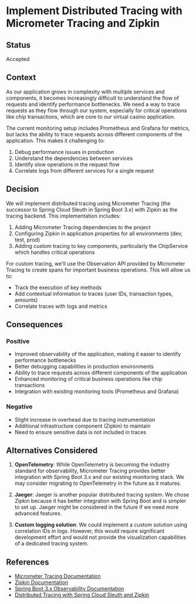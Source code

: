# Implement Distributed Tracing with Micrometer Tracing and Zipkin

## Status

Accepted

## Context

As our application grows in complexity with multiple services and components, it becomes increasingly difficult to understand the flow of requests and identify performance bottlenecks. We need a way to trace requests as they flow through our system, especially for critical operations like chip transactions, which are core to our virtual casino application.

The current monitoring setup includes Prometheus and Grafana for metrics, but lacks the ability to trace requests across different components of the application. This makes it challenging to:

1. Debug performance issues in production
2. Understand the dependencies between services
3. Identify slow operations in the request flow
4. Correlate logs from different services for a single request

## Decision

We will implement distributed tracing using Micrometer Tracing (the successor to Spring Cloud Sleuth in Spring Boot 3.x) with Zipkin as the tracing backend. This implementation includes:

1. Adding Micrometer Tracing dependencies to the project
2. Configuring Zipkin in application properties for all environments (dev, test, prod)
3. Adding custom tracing to key components, particularly the ChipService which handles critical operations

For custom tracing, we'll use the Observation API provided by Micrometer Tracing to create spans for important business operations. This will allow us to:

- Track the execution of key methods
- Add contextual information to traces (user IDs, transaction types, amounts)
- Correlate traces with logs and metrics

## Consequences

### Positive

- Improved observability of the application, making it easier to identify performance bottlenecks
- Better debugging capabilities in production environments
- Ability to trace requests across different components of the application
- Enhanced monitoring of critical business operations like chip transactions
- Integration with existing monitoring tools (Prometheus and Grafana)

### Negative

- Slight increase in overhead due to tracing instrumentation
- Additional infrastructure component (Zipkin) to maintain
- Need to ensure sensitive data is not included in traces

## Alternatives Considered

1. **OpenTelemetry**: While OpenTelemetry is becoming the industry standard for observability, Micrometer Tracing provides better integration with Spring Boot 3.x and our existing monitoring stack. We may consider migrating to OpenTelemetry in the future as it matures.

2. **Jaeger**: Jaeger is another popular distributed tracing system. We chose Zipkin because it has better integration with Spring Boot and is simpler to set up. Jaeger might be considered in the future if we need more advanced features.

3. **Custom logging solution**: We could implement a custom solution using correlation IDs in logs. However, this would require significant development effort and would not provide the visualization capabilities of a dedicated tracing system.

## References

- [Micrometer Tracing Documentation](https://micrometer.io/docs/tracing)
- [Zipkin Documentation](https://zipkin.io/pages/documentation)
- [Spring Boot 3.x Observability Documentation](https://docs.spring.io/spring-boot/docs/current/reference/html/actuator.html#actuator.observability)
- [Distributed Tracing with Spring Cloud Sleuth and Zipkin](https://spring.io/blog/2016/02/15/distributed-tracing-with-spring-cloud-sleuth-and-spring-cloud-zipkin)
